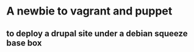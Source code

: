 A newbie to vagrant and puppet 
==============================

to deploy a drupal site under a debian squeeze base box
-----------------------

